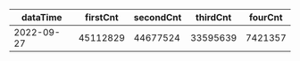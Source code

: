 |dataTime|firstCnt|secondCnt|thirdCnt|fourCnt|
|-|-|-|-|-|
|2022-09-27|45112829|44677524|33595639|7421357|